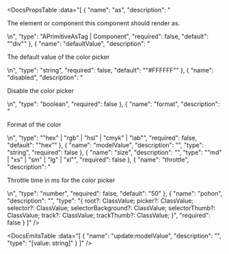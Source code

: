 <!-- This file was automatic generated. Do not edit it manually -->

<DocsPropsTable :data="[
  {
    "name": "as",
    "description": "<p>The element or component this component should render as.</p>\n",
    "type": "APrimitiveAsTag | Component",
    "required": false,
    "default": "\"div\""
  },
  {
    "name": "defaultValue",
    "description": "<p>The default value of the color picker</p>\n",
    "type": "string",
    "required": false,
    "default": "\"#FFFFFF\""
  },
  {
    "name": "disabled",
    "description": "<p>Disable the color picker</p>\n",
    "type": "boolean",
    "required": false
  },
  {
    "name": "format",
    "description": "<p>Format of the color</p>\n",
    "type": "\"hex\" | \"rgb\" | \"hsl\" | \"cmyk\" | \"lab\"",
    "required": false,
    "default": "\"hex\""
  },
  {
    "name": "modelValue",
    "description": "",
    "type": "string",
    "required": false
  },
  {
    "name": "size",
    "description": "",
    "type": "\"md\" | \"xs\" | \"sm\" | \"lg\" | \"xl\"",
    "required": false
  },
  {
    "name": "throttle",
    "description": "<p>Throttle time in ms for the color picker</p>\n",
    "type": "number",
    "required": false,
    "default": "50"
  },
  {
    "name": "pohon",
    "description": "",
    "type": "{ root?: ClassValue; picker?: ClassValue; selector?: ClassValue; selectorBackground?: ClassValue; selectorThumb?: ClassValue; track?: ClassValue; trackThumb?: ClassValue; }",
    "required": false
  }
]" />

<DocsEmitsTable :data="[
  {
    "name": "update:modelValue",
    "description": "",
    "type": "[value: string]"
  }
]" />
